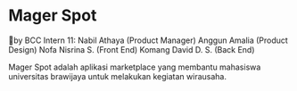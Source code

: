 # Mager Spot

🚀by BCC Intern 11:
Nabil Athaya (Product Manager)
Anggun Amalia (Product Design)
Nofa Nisrina S. (Front End)
Komang David D. S. (Back End)

Mager Spot adalah aplikasi marketplace yang membantu mahasiswa universitas brawijaya untuk melakukan kegiatan wirausaha.
